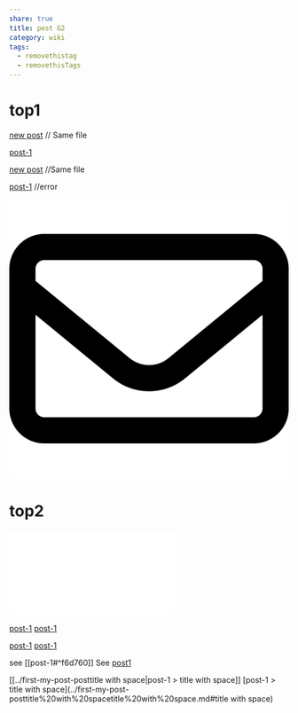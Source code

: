 ```yaml
---
share: true
title: post G2
category: wiki
tags:
  - removethistag
  - removethisTags
---
```




# top1
[new post](post-G2.md) // Same file

[post-1](../first-my-post-post.md)

[new post](post-G2.md) //Same file

[post-1]([post-1](../first-my-post-post).md) //error

![pic200](../../../assets/image/pic-1.svg)

# top2

![post-1](../first-my-post-postsoft1.md#soft1)



[post-1]([post-1](../first-my-post-postsoft1)soft1.md#soft1)
[post-1](../first-my-post-postsoft2.md#soft2)

[post-1]([post-1]([post-1](../first-my-post-postsoft1)soft1)soft1.md#soft1)
[post-1]([post-1](../first-my-post-postsoft2)soft2.md#soft2)

see [[post-1#^f6d760]]
See [post1](post-1#^f6d760)

[[../first-my-post-posttitle with space|post-1 > title with space]]
[post-1 > title with space](../first-my-post-posttitle%20with%20spacetitle%20with%20space.md#title with space)
